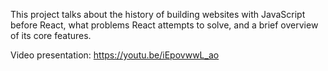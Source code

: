 
This project talks about the history of building websites with JavaScript before React, what problems React attempts to solve, and a brief overview of its core features. 

Video presentation: https://youtu.be/iEpovwwL_ao
